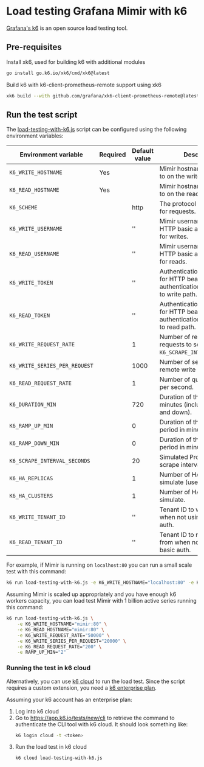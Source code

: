 # Load testing Grafana Mimir with k6

[Grafana's k6](https://k6.io/) is an open source load testing tool.

## Pre-requisites

Install xk6, used for building k6 with additional modules

```sh
go install go.k6.io/xk6/cmd/xk6@latest
```

Build k6 with k6-client-prometheus-remote support using xk6

```sh
xk6 build --with github.com/grafana/xk6-client-prometheus-remote@latest
```

## Run the test script

The [load-testing-with-k6.js] script can be configured using the following environment variables:

| Environment variable          | Required | Default value | Description                                                                           |
|-------------------------------| -------- | ------------- |---------------------------------------------------------------------------------------|
| `K6_WRITE_HOSTNAME`           | Yes      |               | Mimir hostname to connect to on the write path.                                       |
| `K6_READ_HOSTNAME`            | Yes      |               | Mimir hostname to connect to on the read path.                                        |
| `K6_SCHEME`                   |          | http          | The protocol scheme used for requests.                                                |
| `K6_WRITE_USERNAME`           |          | ''            | Mimir username to use for HTTP basic authentication for writes.                       |
| `K6_READ_USERNAME`            |          | ''            | Mimir username to use for HTTP basic authentication for reads.                        |
| `K6_WRITE_TOKEN`              |          | ''            | Authentication token to use for HTTP bearer authentication on requests to write path. |
| `K6_READ_TOKEN`               |          | ''            | Authentication token to use for HTTP bearer authentication on requests to read path.  |
| `K6_WRITE_REQUEST_RATE`       |          | 1             | Number of remote write requests to send every `K6_SCRAPE_INTERVAL_SECONDS`.           |
| `K6_WRITE_SERIES_PER_REQUEST` |          | 1000          | Number of series per remote write request.                                            |
| `K6_READ_REQUEST_RATE`        |          | 1             | Number of query requests per second.                                                  |
| `K6_DURATION_MIN`             |          | 720           | Duration of the load test in minutes (including ramp up and down).                    |
| `K6_RAMP_UP_MIN`              |          | 0             | Duration of the ramp up period in minutes.                                            |
| `K6_RAMP_DOWN_MIN`            |          | 0             | Duration of the ramp down period in minutes.                                          |
| `K6_SCRAPE_INTERVAL_SECONDS`  |          | 20            | Simulated Prometheus scrape interval in seconds.                                      |
| `K6_HA_REPLICAS`              |          | 1             | Number of HA replicas to simulate (use 1 for no HA).                                  |
| `K6_HA_CLUSTERS`              |          | 1             | Number of HA clusters to simulate.                                                    |
| `K6_WRITE_TENANT_ID`          |          | ''            | Tenant ID to write metrics to when not using HTTP basic auth.                         |
| `K6_READ_TENANT_ID`           |          | ''            | Tenant ID to read metrics from when not using HTTP basic auth.                        |

For example, if Mimir is running on `localhost:80` you can run a small scale test with this command:

```sh
k6 run load-testing-with-k6.js -e K6_WRITE_HOSTNAME="localhost:80" -e K6_READ_HOSTNAME="localhost:80"
```

Assuming Mimir is scaled up appropriately and you have enough k6 workers capacity, you can load test Mimir with 1 billion active series running this command:

```sh
k6 run load-testing-with-k6.js \
    -e K6_WRITE_HOSTNAME="mimir:80" \
    -e K6_READ_HOSTNAME="mimir:80" \
    -e K6_WRITE_REQUEST_RATE="50000" \
    -e K6_WRITE_SERIES_PER_REQUEST="20000" \
    -e K6_READ_REQUEST_RATE="200" \
    -e RAMP_UP_MIN="2"
```

### Running the test in k6 cloud

Alternatively, you can use [k6 cloud](https://k6.io/cloud/) to run the load test.
Since the script requires a custom extension, you need a [k6 enterprise plan](https://k6.io/pricing/).

Assuming your k6 account has an enterprise plan:

1. Log into k6 cloud
1. Go to https://app.k6.io/tests/new/cli to retrieve the command to authenticate the CLI tool with k6 cloud. It should look something like:
   ```sh
   k6 login cloud -t <token>
   ```
1. Run the load test in k6 cloud
   ```sh
   k6 cloud load-testing-with-k6.js
   ```

[load-testing-with-k6.js]: ./load-testing-with-k6.js
